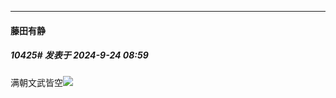 ﻿
*****

####  藤田有静  
##### 10425#       发表于 2024-9-24 08:59

满朝文武皆空<img src="https://static.saraba1st.com/image/smiley/face2017/037.png" referrerpolicy="no-referrer">

